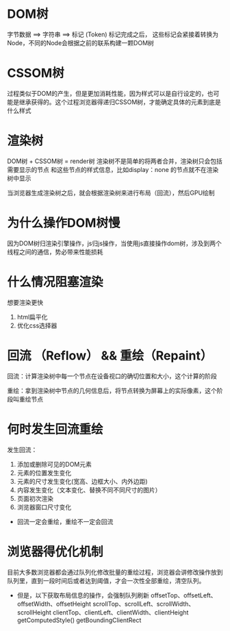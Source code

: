# DOM树
字节数据 ==> 字符串 ==> 标记 (Token)
标记完成之后， 这些标记会紧接着转换为Node，不同的Node会根据之前的联系构建一颗DOM树


# CSSOM树
过程类似于DOM的产生，但是更加消耗性能，因为样式可以是自行设定的，也可能是继承获得的。这个过程浏览器得递归CSSOM树，才能确定具体的元素到底是什么样式

# 渲染树
DOM树 + CSSOM树 = render树
渲染树不是简单的将两者合并，渲染树只会包括 需要显示的节点 和这些节点的样式信息，比如display：none 的节点就不在渲染树中显示

当浏览器生成渲染树之后，就会根据渲染树来进行布局（回流），然后GPU绘制

# 为什么操作DOM树慢
因为DOM树归渲染引擎操作，js归js操作，当使用js直接操作dom树，涉及到两个线程之间的通信，势必带来性能损耗


# 什么情况阻塞渲染
想要渲染更快
1. html扁平化
2. 优化css选择器

# 回流 （Reflow） && 重绘（Repaint）
回流：计算渲染树中每一个节点在设备视口的确切位置和大小，这个计算的阶段

重绘：拿到渲染树中节点的几何信息后，将节点转换为屏幕上的实际像素，这个阶段叫重绘节点

# 何时发生回流重绘
发生回流：
1. 添加或删除可见的DOM元素
2. 元素的位置发生变化
3. 元素的尺寸发生变化(宽高、边框大小、内外边距)
4. 内容发生变化（文本变化、替换不同不同尺寸的图片）
5. 页面初次渲染
6. 浏览器窗口尺寸变化

 - 回流一定会重绘，重绘不一定会回流

# 浏览器得优化机制
目前大多数浏览器都会通过队列化修改批量的重绘过程，浏览器会讲修改操作放到队列里，直到一段时间后或者达到阈值，才会一次性全部重绘，清空队列。
- 但是，以下获取布局信息的操作，会强制队列刷新
offsetTop、offsetLeft、offsetWidth、offsetHeight
scrollTop、scrollLeft、scrollWidth、scrollHeight
clientTop、clientLeft、clientWidth、clientHeight
getComputedStyle()
getBoundingClientRect
